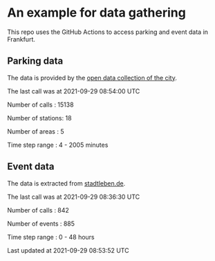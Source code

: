 # An example for data gathering

This repo uses the GitHub Actions to access parking and event data in Frankfurt.

## Parking data
The data is provided by the [open data collection of the city](https://www.offenedaten.frankfurt.de/).

The last call was at 2021-09-29 08:54:00 UTC

Number of calls   : 15138

Number of stations:    18

Number of areas   :     5

Time step range   :     4 -  2005 minutes


## Event data
The data is extracted from [stadtleben.de](https://stadtleben.de/frankfurt/).

The last call was at 2021-09-29 08:36:30 UTC

Number of calls   : 842

Number of events  : 885

Time step range   :   0 -  48 hours


Last updated at 2021-09-29 08:53:52 UTC
